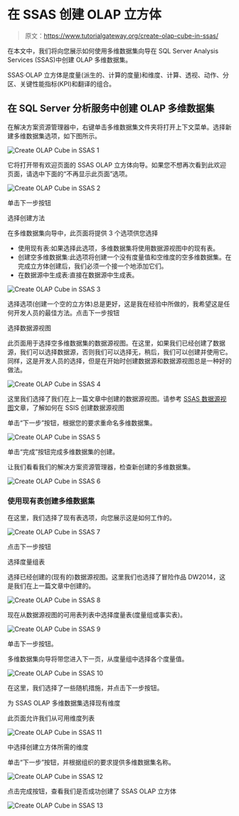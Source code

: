 # 在 SSAS 创建 OLAP 立方体

> 原文：<https://www.tutorialgateway.org/create-olap-cube-in-ssas/>

在本文中，我们将向您展示如何使用多维数据集向导在 SQL Server Analysis Services (SSAS)中创建 OLAP 多维数据集。

SSAS·OLAP 立方体是度量(派生的、计算的度量)和维度、计算、透视、动作、分区、关键性能指标(KPI)和翻译的组合。

## 在 SQL Server 分析服务中创建 OLAP 多维数据集

在解决方案资源管理器中，右键单击多维数据集文件夹将打开上下文菜单。选择新建多维数据集选项，如下图所示。

![Create OLAP Cube in SSAS 1](img/72e9d1475c8c80f4a17cdf7595600825.png)

它将打开带有欢迎页面的 SSAS OLAP 立方体向导。如果您不想再次看到此欢迎页面，请选中下面的“不再显示此页面”选项。

![Create OLAP Cube in SSAS 2](img/38998398e7f1c2fe3f03723342f29b25.png)

单击下一步按钮

选择创建方法

在多维数据集向导中，此页面将提供 3 个选项供您选择

*   使用现有表:如果选择此选项，多维数据集将使用数据源视图中的现有表。
*   创建空多维数据集:此选项将创建一个没有度量值和空维度的空多维数据集。在完成立方体创建后，我们必须一个接一个地添加它们。
*   在数据源中生成表:直接在数据源中生成表。

![Create OLAP Cube in SSAS 3](img/a4b3c38da363f34157d6df69870f76c4.png)

选择选项(创建一个空的立方体)总是更好，这是我在经验中所做的，我希望这是任何开发人员的最佳方法。点击下一步按钮

选择数据源视图

此页面用于选择空多维数据集的数据源视图。在这里，如果我们已经创建了数据源，我们可以选择数据源，否则我们可以选择无，稍后，我们可以创建并使用它。同样，这是开发人员的选择，但是在开始时创建数据源和数据源视图总是一种好的做法。

![Create OLAP Cube in SSAS 4](img/6f4670de0d41ed3736245ac8bcdaf33e.png)

这里我们选择了我们在上一篇文章中创建的数据源视图。请参考 [SSAS 数据源视图](https://www.tutorialgateway.org/ssas-data-source-view/)文章，了解如何在 SSIS 创建数据源视图

单击“下一步”按钮，根据您的要求重命名多维数据集。

![Create OLAP Cube in SSAS 5](img/9be9ca9a409db35ffd1b295cf3204618.png)

单击“完成”按钮完成多维数据集的创建。

让我们看看我们的解决方案资源管理器，检查新创建的多维数据集。

![Create OLAP Cube in SSAS 6](img/0b605a9183372ef2928cb7ad48470d8a.png)

### 使用现有表创建多维数据集

在这里，我们选择了现有表选项，向您展示这是如何工作的。

![Create OLAP Cube in SSAS 7](img/585fd92c7aa238923b0596ce290ab6c5.png)

点击下一步按钮

选择度量组表

选择已经创建的(现有的)数据源视图。这里我们也选择了冒险作品 DW2014，这是我们在上一篇文章中创建的。

![Create OLAP Cube in SSAS 8](img/96c9c48185a3e4139637aaab05ca165e.png)

现在从数据源视图的可用表列表中选择度量表(度量组或事实表)。

![Create OLAP Cube in SSAS 9](img/9a741fbb4d582473f11b59b96e5bd91e.png)

单击下一步按钮。

多维数据集向导将带您进入下一页，从度量组中选择各个度量值。

![Create OLAP Cube in SSAS 10](img/a1266774cfbb7d2dddab32e97eabd4f2.png)

在这里，我们选择了一些随机措施，并点击下一步按钮。

为 SSAS OLAP 多维数据集选择现有维度

此页面允许我们从可用维度列表

![Create OLAP Cube in SSAS 11](img/270bbbd5c95a2d8d2281c6607d4fcf1f.png)

中选择创建立方体所需的维度

单击“下一步”按钮，并根据组织的要求提供多维数据集名称。

![Create OLAP Cube in SSAS 12](img/91d3833a5d6c2fa12e4d14f123969173.png)

点击完成按钮，查看我们是否成功创建了 SSAS OLAP 立方体

![Create OLAP Cube in SSAS 13](img/1472c40cded6910262368b66b4f30e88.png)